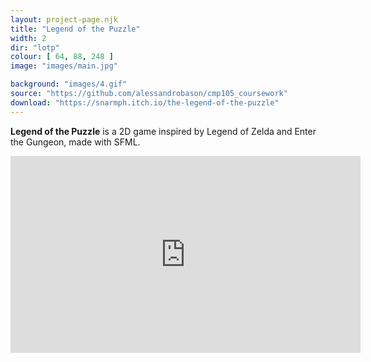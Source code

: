 ```yaml
---
layout: project-page.njk
title: "Legend of the Puzzle"
width: 2
dir: "lotp"
colour: [ 64, 88, 248 ]
image: "images/main.jpg"

background: "images/4.gif"
source: "https://github.com/alessandrobason/cmp105_coursework"
download: "https://snarmph.itch.io/the-legend-of-the-puzzle"
---
```


**Legend of the Puzzle** is a 2D game inspired by Legend of Zelda and Enter the Gungeon, made with SFML. 

<iframe class="youtube" width="560" height="315" src="https://www.youtube.com/embed/5UdITd4y0IE?si=oGTJk0iaA5Y3TVCW" title="YouTube video player" frameborder="0" allow="accelerometer; autoplay; clipboard-write; encrypted-media; gyroscope; picture-in-picture; web-share" referrerpolicy="strict-origin-when-cross-origin" allowfullscreen></iframe>